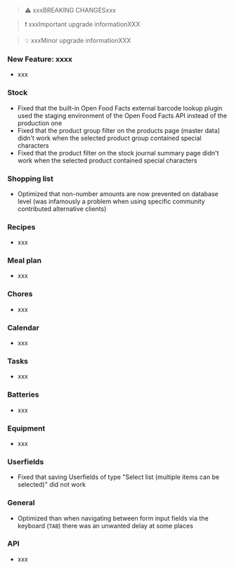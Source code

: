 > ⚠️ xxxBREAKING CHANGESxxx

> ❗ xxxImportant upgrade informationXXX

> 💡 xxxMinor upgrade informationXXX

### New Feature: xxxx

- xxx

### Stock

- Fixed that the built-in Open Food Facts external barcode lookup plugin used the staging environment of the Open Food Facts API instead of the production one
- Fixed that the product group filter on the products page (master data) didn't work when the selected product group contained special characters
- Fixed that the product filter on the stock journal summary page didn't work when the selected product contained special characters

### Shopping list

- Optimized that non-number amounts are now prevented on database level (was infamously a problem when using specific community contributed alternative clients)

### Recipes

- xxx

### Meal plan

- xxx

### Chores

- xxx

### Calendar

- xxx

### Tasks

- xxx

### Batteries

- xxx

### Equipment

- xxx

### Userfields

- Fixed that saving Userfields of type "Select list (multiple items can be selected)" did not work

### General

- Optimized than when navigating between form input fields via the keyboard (`TAB`) there was an unwanted delay at some places

### API

- xxx
